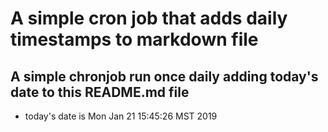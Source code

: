 A simple cron job that adds daily timestamps to markdown file
============================================================
## A simple chronjob run once daily adding today's date to this README.md file
* today's date is Mon Jan 21 15:45:26 MST 2019
